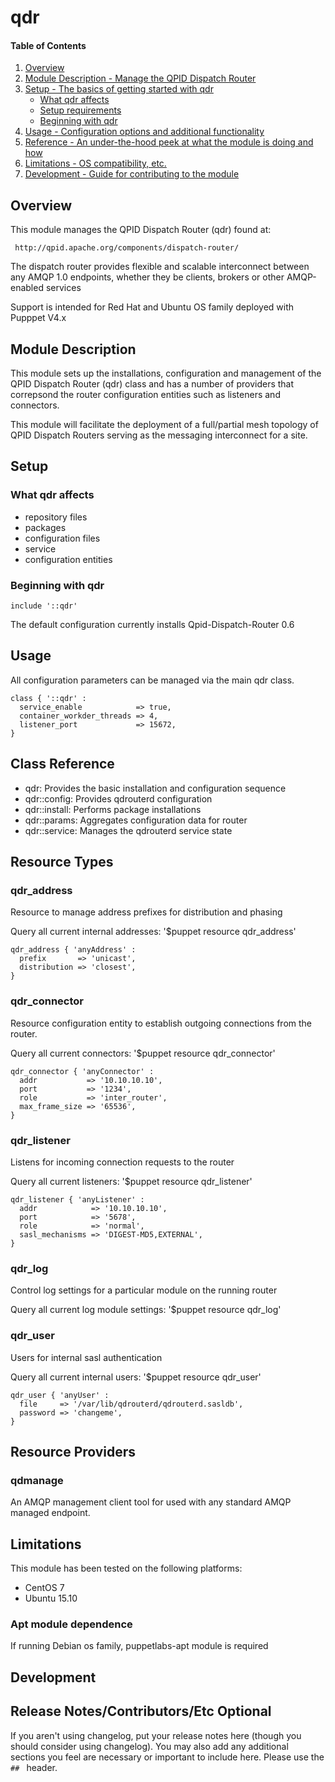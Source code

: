 # qdr

#### Table of Contents

1. [Overview](#overview)
2. [Module Description - Manage the QPID Dispatch Router](#module-description)
3. [Setup - The basics of getting started with qdr](#setup)
    * [What qdr affects](#what-qdr-affects)
    * [Setup requirements](#setup-requirements)
    * [Beginning with qdr](#beginning-with-qdr)
4. [Usage - Configuration options and additional functionality](#usage)
5. [Reference - An under-the-hood peek at what the module is doing and how](#reference)
5. [Limitations - OS compatibility, etc.](#limitations)
6. [Development - Guide for contributing to the module](#development)

## Overview

This module manages the QPID Dispatch Router (qdr) found at:

     http://qpid.apache.org/components/dispatch-router/

The dispatch router provides flexible and scalable interconnect between any AMQP 1.0 endpoints, whether they be clients, brokers or other AMQP-enabled services

Support is intended for Red Hat and Ubuntu OS family deployed with Pupppet V4.x

## Module Description

This module sets up the installations, configuration and management of the QPID Dispatch
Router (qdr) class and has a number of providers that correpsond the router configuration
entities such as listeners and connectors.

This module will facilitate the deployment of a full/partial mesh topology of QPID Dispatch
Routers serving as the messaging interconnect for a site.


## Setup

### What qdr affects

* repository files
* packages
* configuration files
* service
* configuration entities 

### Beginning with qdr

```puppet
include '::qdr'
```

The default configuration currently installs Qpid-Dispatch-Router 0.6  

## Usage

All configuration parameters can be managed via the main qdr class.

```puppet
class { '::qdr' :
  service_enable            => true,
  container_workder_threads => 4,
  listener_port             => 15672,
}
```

## Class Reference

* qdr: Provides the basic installation and configuration sequence
* qdr::config: Provides qdrouterd configuration 
* qdr::install: Performs package installations
* qdr::params: Aggregates configuration data for router
* qdr::service: Manages the qdrouterd service state


## Resource Types

### qdr\_address

Resource to manage address prefixes for distribution and phasing

Query all current internal addresses: '$puppet resource qdr_address'

```puppet
qdr_address { 'anyAddress' :
  prefix       => 'unicast',
  distribution => 'closest',
}
```

### qdr\_connector

Resource configuration entity to establish outgoing connections from the router.

Query all current connectors: '$puppet resource qdr_connector'

```puppet
qdr_connector { 'anyConnector' :
  addr           => '10.10.10.10',
  port           => '1234',
  role           => 'inter_router',
  max_frame_size => '65536',
}
```

### qdr\_listener

Listens for incoming connection requests to the router

Query all current listeners: '$puppet resource qdr_listener'

```puppet
qdr_listener { 'anyListener' :
  addr            => '10.10.10.10',
  port            => '5678',
  role            => 'normal',
  sasl_mechanisms => 'DIGEST-MD5,EXTERNAL',
}
```

### qdr\_log

Control log settings for a particular module on the running router

Query all current log module settings: '$puppet resource qdr_log'

### qdr\_user

Users for internal sasl authentication 

Query all current internal users: '$puppet resource qdr_user'

```puppet
qdr_user { 'anyUser' :
  file     => '/var/lib/qdrouterd/qdrouterd.sasldb',
  password => 'changeme',
}
```

## Resource Providers

### qdmanage 

An AMQP management client tool for used with any standard AMQP managed endpoint.

## Limitations

This module has been tested on the following platforms:

* CentOS 7
* Ubuntu 15.10


### Apt module dependence

If running Debian os family, puppetlabs-apt module is required

## Development


## Release Notes/Contributors/Etc **Optional**

If you aren't using changelog, put your release notes here (though you should
consider using changelog). You may also add any additional sections you feel are
necessary or important to include here. Please use the `## ` header.
